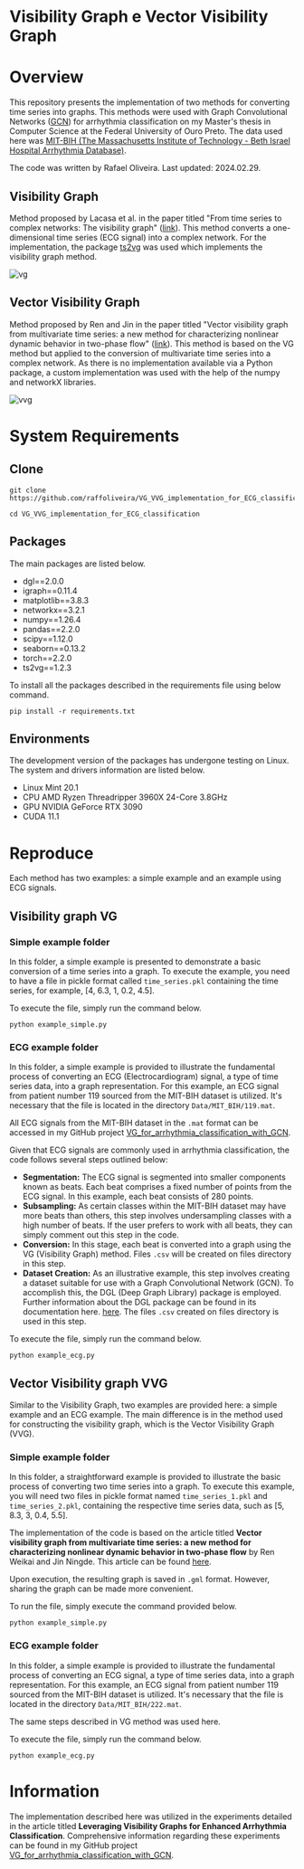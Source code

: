 # Visibility Graph e Vector Visibility Graph

# Overview

This repository presents the implementation of two methods for converting time series into graphs. This methods were used with Graph Convolutional Networks ([GCN](https://tkipf.github.io/graph-convolutional-networks/)) for arrhythmia classification on my Master's thesis in Computer Science at the Federal University of Ouro Preto. The data used here was [MIT-BIH (The Massachusetts Institute of Technology - Beth Israel Hospital Arrhythmia Database)](https://physionet.org/content/mitdb/1.0.0/).

The code was written by Rafael Oliveira. Last updated: 2024.02.29.

## Visibility Graph


Method proposed by Lacasa et al. in the paper titled "From time series to complex networks: The visibility graph" ([link](https://www.pnas.org/doi/abs/10.1073/pnas.0709247105)). This method converts a one-dimensional time series (ECG signal) into a complex network. For the implementation, the package [ts2vg](https://pypi.org/project/ts2vg/) was used which implements the visibility graph method.

![vg](./images/vg.png)


## Vector Visibility Graph

  
Method proposed by Ren and Jin in the paper titled "Vector visibility graph from multivariate time series: a new method for characterizing nonlinear dynamic behavior in two-phase flow" ([link](https://link.springer.com/article/10.1007/s11071-019-05147-7)). This method is based on the VG method but applied to the conversion of multivariate time series into a complex network. As there is no implementation available via a Python package, a custom implementation was used with the help of the numpy and networkX libraries.

![vvg](./images/vvg.png)

# System Requirements


## Clone

```shell
git clone https://github.com/raffoliveira/VG_VVG_implementation_for_ECG_classification.git
```

```shell
cd VG_VVG_implementation_for_ECG_classification
```

## Packages

The main packages are listed below. 

+ dgl==2.0.0
+ igraph==0.11.4
+ matplotlib==3.8.3
+ networkx==3.2.1
+ numpy==1.26.4
+ pandas==2.2.0
+ scipy==1.12.0
+ seaborn==0.13.2
+ torch==2.2.0
+ ts2vg==1.2.3


To install all the packages described in the requirements file using below command.

```shell
pip install -r requirements.txt
```

## Environments

The development version of the packages has undergone testing on Linux. The system and drivers information are listed below.

+ Linux Mint 20.1 
+ CPU AMD Ryzen Threadripper 3960X 24-Core 3.8GHz
+ GPU NVIDIA GeForce RTX 3090
+ CUDA 11.1

# Reproduce

Each method has two examples: a simple example and an example using ECG signals. 

## Visibility graph VG

### Simple example folder

In this folder, a simple example is presented to demonstrate a basic conversion of a time series into a graph. To execute the example, you need to have a file in pickle format called `time_series.pkl` containing the time series, for example, [4, 6.3, 1, 0.2, 4.5]. 

To execute the file, simply run the command below.

```
python example_simple.py
```

### ECG example folder

In this folder, a simple example is provided to illustrate the fundamental process of converting an ECG (Electrocardiogram) signal, a type of time series data, into a graph representation. For this example, an ECG signal from patient number 119 sourced from the MIT-BIH dataset is utilized. It's necessary that the file is located in the directory `Data/MIT_BIH/119.mat`. 

All ECG signals from the MIT-BIH dataset in the `.mat` format can be accessed in my GitHub project  [VG_for_arrhythmia_classification_with_GCN](https://github.com/raffoliveira/VG_for_arrhythmia_classification_with_GCN). 

Given that ECG signals are commonly used in arrhythmia classification, the code follows several steps outlined below:

+ **Segmentation:** The ECG signal is segmented into smaller components known as beats. Each beat comprises a fixed number of points from the ECG signal. In this example, each beat consists of 280 points.
+ **Subsampling:** As certain classes within the MIT-BIH dataset may have more beats than others, this step involves undersampling classes with a high number of beats. If the user prefers to work with all beats, they can simply comment out this step in the code.
+ **Conversion:** In this stage, each beat is converted into a graph using the VG (Visibility Graph) method. Files `.csv` will be created on files directory in this step.
+ **Dataset Creation:** As an illustrative example, this step involves creating a dataset suitable for use with a Graph Convolutional Network (GCN). To accomplish this, the DGL (Deep Graph Library) package is employed. Further information about the DGL package can be found in its documentation here. [here](https://docs.dgl.ai/). The files `.csv` created on files directory is used in this step.
  
To execute the file, simply run the command below.

```
python example_ecg.py
```


## Vector Visibility graph VVG

Similar to the Visibility Graph, two examples are provided here: a simple example and an ECG example. The main difference is in the method used for constructing the visibility graph, which is the Vector Visibility Graph (VVG).

### Simple example folder

In this folder, a straightforward example is provided to illustrate the basic process of converting two time series into a graph. To execute this example, you will need two files in pickle format named `time_series_1.pkl` and `time_series_2.pkl`, containing the respective time series data, such as [5, 8.3, 3, 0.4, 5.5].

The implementation of the code is based on the article titled **Vector visibility graph from multivariate time series: a new method for characterizing nonlinear dynamic behavior in two-phase flow** by Ren Weikai and Jin Ningde. This article can be found [here](https://link.springer.com/article/10.1007/s11071-019-05147-7).

Upon execution, the resulting graph is saved in `.gml` format. However, sharing the graph can be made more convenient.

To run the file, simply execute the command provided below.

```
python example_simple.py
```

### ECG example folder

In this folder, a simple example is provided to illustrate the fundamental process of converting an ECG signal, a type of time series data, into a graph representation. For this example, an ECG signal from patient number 119 sourced from the MIT-BIH dataset is utilized. It's necessary that the file is located in the directory `Data/MIT_BIH/222.mat`.

The same steps described in VG method was used here.

To execute the file, simply run the command below.

```
python example_ecg.py
```

# Information

The implementation described here was utilized in the experiments detailed in the article titled **Leveraging Visibility Graphs for Enhanced Arrhythmia Classification**. Comprehensive information regarding these experiments can be found in my GitHub project [VG_for_arrhythmia_classification_with_GCN](https://github.com/raffoliveira/VG_for_arrhythmia_classification_with_GCN).

